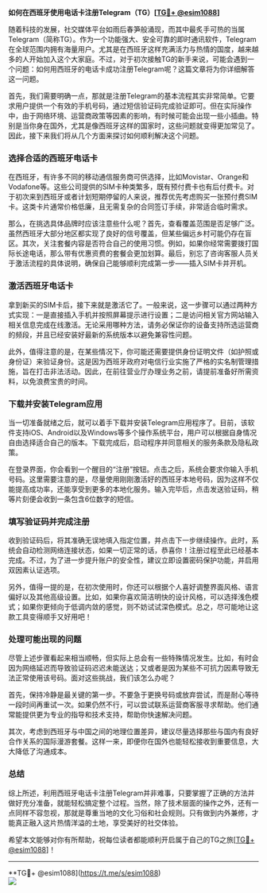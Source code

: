 **如何在西班牙使用电话卡注册Telegram（TG）[[TG💪+ @esim1088](https://t.me/s/esim1088)]**

随着科技的发展，社交媒体平台如雨后春笋般涌现，而其中最炙手可热的当属Telegram（简称TG）。作为一个功能强大、安全可靠的即时通讯软件，Telegram在全球范围内拥有海量用户。尤其是在西班牙这样充满活力与热情的国度，越来越多的人开始加入这个大家庭。不过，对于初次接触TG的新手来说，可能会遇到一个问题：如何用西班牙的电话卡成功注册Telegram呢？这篇文章将为你详细解答这一问题。

首先，我们需要明确一点，那就是注册Telegram的基本流程其实非常简单。它要求用户提供一个有效的手机号码，通过短信验证码完成验证即可。但在实际操作中，由于网络环境、运营商政策等因素的影响，有时候可能会出现一些小插曲。特别是当你身在国外，尤其是像西班牙这样的国家时，这些问题就变得更加常见了。因此，接下来我们将从几个方面来探讨如何顺利解决这个问题。

### **选择合适的西班牙电话卡**

在西班牙，有许多不同的移动通信服务商可供选择，比如Movistar、Orange和Vodafone等。这些公司提供的SIM卡种类繁多，既有预付费卡也有后付费卡。对于初次来到西班牙或者计划短期停留的人来说，推荐优先考虑购买一张预付费SIM卡。这类卡片通常价格低廉，且无需复杂的合同签订手续，非常适合临时需求。

那么，在挑选具体品牌时应该注意些什么呢？首先，查看覆盖范围是否足够广泛。虽然西班牙大部分地区都实现了良好的信号覆盖，但某些偏远乡村可能仍存在盲区。其次，关注套餐内容是否符合自己的使用习惯。例如，如果你经常需要拨打国际长途电话，那么带有优惠资费的套餐会更加划算。最后，别忘了咨询客服人员关于激活流程的具体说明，确保自己能够顺利完成第一步——插入SIM卡并开机。

### **激活西班牙电话卡**

拿到新买的SIM卡后，接下来就是激活它了。一般来说，这一步骤可以通过两种方式实现：一是直接插入手机并按照屏幕提示进行设置；二是访问相关官方网站输入相关信息完成在线激活。无论采用哪种方法，请务必保证你的设备支持所选运营商的频段，并且已经安装好最新的系统版本以避免兼容性问题。

此外，值得注意的是，在某些情况下，你可能还需要提供身份证明文件（如护照或身份证）来验证身份。这是因为西班牙政府对电信行业实施了严格的实名制管理措施，旨在打击非法活动。因此，在前往营业厅办理业务之前，请提前准备好所需资料，以免浪费宝贵的时间。

### **下载并安装Telegram应用**

当一切准备就绪之后，就可以着手下载并安装Telegram应用程序了。目前，该软件支持iOS、Android以及Windows等多个操作系统平台，用户可以根据自身情况自由选择适合自己的版本。下载完成后，启动程序并同意相关的服务条款及隐私政策。

在登录界面，你会看到一个醒目的“注册”按钮。点击之后，系统会要求你输入手机号码。这里需要注意的是，尽量使用刚刚激活好的西班牙本地号码，因为这样不仅能提高成功率，还能享受到更多的本地化服务。输入完毕后，点击发送验证码，稍等片刻便会收到一条包含6位数字的短信。

### **填写验证码并完成注册**

收到验证码后，将其准确无误地填入指定位置，并点击下一步继续操作。此时，系统会自动检测网络连接状态，如果一切正常的话，恭喜你！注册过程至此已经基本完成。不过，为了进一步提升账户的安全性，建议立即设置密码保护功能，并启用双因素认证选项。

另外，值得一提的是，在初次使用时，你还可以根据个人喜好调整界面风格、语言偏好以及其他高级设置。比如，如果你喜欢简洁明快的设计风格，可以选择浅色模式；如果你更倾向于低调内敛的感觉，则不妨试试深色模式。总之，尽可能地让这款工具变得顺手又好用吧！

### **处理可能出现的问题**

尽管上述步骤看起来相当顺畅，但实际上总会有一些特殊情况发生。比如，有时会因为网络延迟而导致验证码迟迟未能送达；又或者是因为某些不可抗力因素导致无法正常使用该号码。面对这些挑战，我们该怎么办呢？

首先，保持冷静是最关键的第一步。不要急于更换号码或放弃尝试，而是耐心等待一段时间再重试一次。如果仍然不行，可以尝试联系运营商客服寻求帮助。他们通常能提供更为专业的指导和技术支持，帮助你快速解决问题。

其次，考虑到西班牙与中国之间的地理位置差异，建议尽量选择那些与国内有良好合作关系的国际漫游套餐。这样一来，即便你在国外也能轻松接收到重要信息，大大降低了沟通成本。

### **总结**

综上所述，利用西班牙电话卡注册Telegram并非难事，只要掌握了正确的方法并做好充分准备，就能轻松搞定整个过程。当然，除了技术层面的操作之外，还有一点同样不容忽视，那就是尊重当地的文化习俗和社会规则。只有做到内外兼修，才能真正融入这片热情洋溢的土地，享受美好的社交体验。

希望本文能够对你有所帮助，祝每位读者都能顺利开启属于自己的TG之旅[[TG💪+ @esim1088](https://t.me/s/esim1088)]！

---

**TG💪+ @esim1088](https://t.me/s/esim1088)  
![](https://i.postimg.cc/4NQfJmqS/Snipaste-2025-05-13-00-14-12.png)